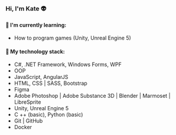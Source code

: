 ### Hi, I'm Kate :alien:

#### :memo: I'm currently learning:
* How to program games (Unity, Unreal Engine 5)

#### :floppy_disk: My technology stack:
* C#, .NET Framework, Windows Forms, WPF                                
* OOP
* JavaScript, AngularJS                                                          
* HTML, CSS | SASS, Bootstrap
* Figma
* Adobe Photoshop | Adobe Substance 3D | Blender | Marmoset | LibreSprite
* Unity, Unreal Engine 5
* C ++ (basic), Python (basic)
* Git | GitHub
* Docker

